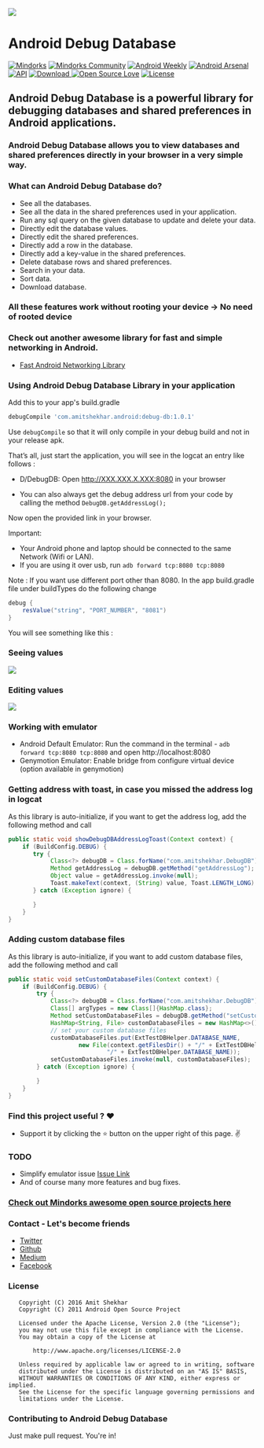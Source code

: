 <img src=https://raw.githubusercontent.com/amitshekhariitbhu/Android-Debug-Database/master/assets/debug_db_banner.png >

# Android Debug Database

[![Mindorks](https://img.shields.io/badge/mindorks-opensource-blue.svg)](https://mindorks.com/open-source-projects)
[![Mindorks Community](https://img.shields.io/badge/join-community-blue.svg)](https://mindorks.com/join-community)
[![Android Weekly](https://img.shields.io/badge/Android%20Weekly-%23233-blue.svg)](http://androidweekly.net/issues/issue-233)
[![Android Arsenal](https://img.shields.io/badge/Android%20Arsenal-Android%20Debug%20Database-blue.svg?style=flat)](http://android-arsenal.com/details/1/4667)
[![API](https://img.shields.io/badge/API-9%2B-brightgreen.svg?style=flat)](https://android-arsenal.com/api?level=9)
[![Download](https://api.bintray.com/packages/amitshekhariitbhu/maven/debug-db/images/download.svg) ](https://bintray.com/amitshekhariitbhu/maven/debug-db/_latestVersion)
[![Open Source Love](https://badges.frapsoft.com/os/v1/open-source.svg?v=102)](https://opensource.org/licenses/Apache-2.0)
[![License](https://img.shields.io/badge/license-Apache%202.0-blue.svg)](https://github.com/amitshekhariitbhu/Android-Debug-Database/blob/master/LICENSE)

## Android Debug Database is a powerful library for debugging databases and shared preferences in Android applications.

### Android Debug Database allows you to view databases and shared preferences directly in your browser in a very simple way.

### What can Android Debug Database do?
* See all the databases.
* See all the data in the shared preferences used in your application.
* Run any sql query on the given database to update and delete your data.
* Directly edit the database values.
* Directly edit the shared preferences.
* Directly add a row in the database.
* Directly add a key-value in the shared preferences.
* Delete database rows and shared preferences.
* Search in your data.
* Sort data.
* Download database.

### All these features work without rooting your device -> No need of rooted device

### Check out another awesome library for fast and simple networking in Android.
* [Fast Android Networking Library](https://github.com/amitshekhariitbhu/Fast-Android-Networking)

### Using Android Debug Database Library in your application
Add this to your app's build.gradle
```groovy
debugCompile 'com.amitshekhar.android:debug-db:1.0.1'
```

Use `debugCompile` so that it will only compile in your debug build and not in your release apk.

That’s all, just start the application, you will see in the logcat an entry like follows :

* D/DebugDB: Open http://XXX.XXX.X.XXX:8080 in your browser

* You can also always get the debug address url from your code by calling the method `DebugDB.getAddressLog();`

Now open the provided link in your browser.

Important:
- Your Android phone and laptop should be connected to the same Network (Wifi or LAN).
- If you are using it over usb, run `adb forward tcp:8080 tcp:8080`

Note      : If you want use different port other than 8080. 
            In the app build.gradle file under buildTypes do the following change

```groovy
debug {
    resValue("string", "PORT_NUMBER", "8081")
}
```




You will see something like this :

### Seeing values
<img src=https://raw.githubusercontent.com/amitshekhariitbhu/Android-Debug-Database/master/assets/debugdb.png >

### Editing values
<img src=https://raw.githubusercontent.com/amitshekhariitbhu/Android-Debug-Database/master/assets/debugdb_edit.png >

### Working with emulator
- Android Default Emulator: Run the command in the terminal - `adb forward tcp:8080 tcp:8080` and open http://localhost:8080
- Genymotion Emulator: Enable bridge from configure virtual device (option available in genymotion)

### Getting address with toast, in case you missed the address log in logcat
As this library is auto-initialize, if you want to get the address log, add the following method and call
```java
public static void showDebugDBAddressLogToast(Context context) {
    if (BuildConfig.DEBUG) {
       try {
            Class<?> debugDB = Class.forName("com.amitshekhar.DebugDB");
            Method getAddressLog = debugDB.getMethod("getAddressLog");
            Object value = getAddressLog.invoke(null);
            Toast.makeText(context, (String) value, Toast.LENGTH_LONG).show();
       } catch (Exception ignore) {

       }
    }
}
```

### Adding custom database files
As this library is auto-initialize, if you want to add custom database files, add the following method and call
```java
public static void setCustomDatabaseFiles(Context context) {
    if (BuildConfig.DEBUG) {
        try {
            Class<?> debugDB = Class.forName("com.amitshekhar.DebugDB");
            Class[] argTypes = new Class[]{HashMap.class};
            Method setCustomDatabaseFiles = debugDB.getMethod("setCustomDatabaseFiles", argTypes);
            HashMap<String, File> customDatabaseFiles = new HashMap<>();
            // set your custom database files
            customDatabaseFiles.put(ExtTestDBHelper.DATABASE_NAME,
                    new File(context.getFilesDir() + "/" + ExtTestDBHelper.DIR_NAME +
                            "/" + ExtTestDBHelper.DATABASE_NAME));
            setCustomDatabaseFiles.invoke(null, customDatabaseFiles);
        } catch (Exception ignore) {

        }
    }
}
```

### Find this project useful ? :heart:
* Support it by clicking the :star: button on the upper right of this page. :v:

### TODO
* Simplify emulator issue [Issue Link](https://github.com/amitshekhariitbhu/Android-Debug-Database/issues/6)
* And of course many more features and bug fixes.

### [Check out Mindorks awesome open source projects here](https://mindorks.com/open-source-projects)

### Contact - Let's become friends
- [Twitter](https://twitter.com/amitiitbhu)
- [Github](https://github.com/amitshekhariitbhu)
- [Medium](https://medium.com/@amitshekhar)
- [Facebook](https://www.facebook.com/amit.shekhar.iitbhu)

### License
```
   Copyright (C) 2016 Amit Shekhar
   Copyright (C) 2011 Android Open Source Project

   Licensed under the Apache License, Version 2.0 (the "License");
   you may not use this file except in compliance with the License.
   You may obtain a copy of the License at

       http://www.apache.org/licenses/LICENSE-2.0

   Unless required by applicable law or agreed to in writing, software
   distributed under the License is distributed on an "AS IS" BASIS,
   WITHOUT WARRANTIES OR CONDITIONS OF ANY KIND, either express or implied.
   See the License for the specific language governing permissions and
   limitations under the License.
```

### Contributing to Android Debug Database
Just make pull request. You're in!
